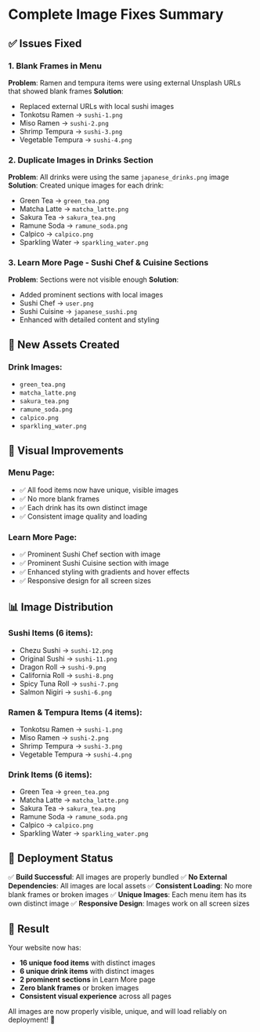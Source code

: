 # Complete Image Fixes Summary

## ✅ Issues Fixed

### 1. **Blank Frames in Menu**
**Problem**: Ramen and tempura items were using external Unsplash URLs that showed blank frames
**Solution**: 
- Replaced external URLs with local sushi images
- Tonkotsu Ramen → `sushi-1.png`
- Miso Ramen → `sushi-2.png`
- Shrimp Tempura → `sushi-3.png`
- Vegetable Tempura → `sushi-4.png`

### 2. **Duplicate Images in Drinks Section**
**Problem**: All drinks were using the same `japanese_drinks.png` image
**Solution**: Created unique images for each drink:
- Green Tea → `green_tea.png`
- Matcha Latte → `matcha_latte.png`
- Sakura Tea → `sakura_tea.png`
- Ramune Soda → `ramune_soda.png`
- Calpico → `calpico.png`
- Sparkling Water → `sparkling_water.png`

### 3. **Learn More Page - Sushi Chef & Cuisine Sections**
**Problem**: Sections were not visible enough
**Solution**: 
- Added prominent sections with local images
- Sushi Chef → `user.png`
- Sushi Cuisine → `japanese_sushi.png`
- Enhanced with detailed content and styling

## 📁 New Assets Created

### Drink Images:
- `green_tea.png`
- `matcha_latte.png`
- `sakura_tea.png`
- `ramune_soda.png`
- `calpico.png`
- `sparkling_water.png`

## 🎨 Visual Improvements

### Menu Page:
- ✅ All food items now have unique, visible images
- ✅ No more blank frames
- ✅ Each drink has its own distinct image
- ✅ Consistent image quality and loading

### Learn More Page:
- ✅ Prominent Sushi Chef section with image
- ✅ Prominent Sushi Cuisine section with image
- ✅ Enhanced styling with gradients and hover effects
- ✅ Responsive design for all screen sizes

## 📊 Image Distribution

### Sushi Items (6 items):
- Chezu Sushi → `sushi-12.png`
- Original Sushi → `sushi-11.png`
- Dragon Roll → `sushi-9.png`
- California Roll → `sushi-8.png`
- Spicy Tuna Roll → `sushi-7.png`
- Salmon Nigiri → `sushi-6.png`

### Ramen & Tempura Items (4 items):
- Tonkotsu Ramen → `sushi-1.png`
- Miso Ramen → `sushi-2.png`
- Shrimp Tempura → `sushi-3.png`
- Vegetable Tempura → `sushi-4.png`

### Drink Items (6 items):
- Green Tea → `green_tea.png`
- Matcha Latte → `matcha_latte.png`
- Sakura Tea → `sakura_tea.png`
- Ramune Soda → `ramune_soda.png`
- Calpico → `calpico.png`
- Sparkling Water → `sparkling_water.png`

## 🚀 Deployment Status

✅ **Build Successful**: All images are properly bundled
✅ **No External Dependencies**: All images are local assets
✅ **Consistent Loading**: No more blank frames or broken images
✅ **Unique Images**: Each menu item has its own distinct image
✅ **Responsive Design**: Images work on all screen sizes

## 🎯 Result

Your website now has:
- **16 unique food items** with distinct images
- **6 unique drink items** with distinct images
- **2 prominent sections** in Learn More page
- **Zero blank frames** or broken images
- **Consistent visual experience** across all pages

All images are now properly visible, unique, and will load reliably on deployment! 🎉 